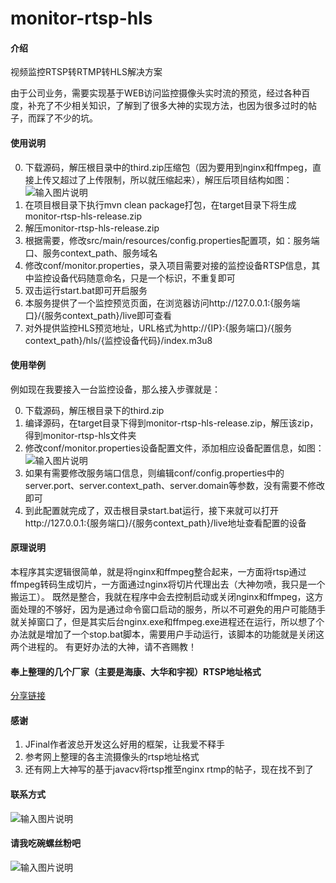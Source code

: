 # monitor-rtsp-hls

#### 介绍
视频监控RTSP转RTMP转HLS解决方案

由于公司业务，需要实现基于WEB访问监控摄像头实时流的预览，经过各种百度，补充了不少相关知识，了解到了很多大神的实现方法，也因为很多过时的帖子，而踩了不少的坑。

#### 使用说明

0.  下载源码，解压根目录中的third.zip压缩包（因为要用到nginx和ffmpeg，直接上传又超过了上传限制，所以就压缩起来），解压后项目结构如图：
![输入图片说明](https://images.gitee.com/uploads/images/2021/0121/114923_dd14c528_107658.png "微信图片_20210121114904.png")
1.  在项目根目录下执行mvn clean package打包，在target目录下将生成monitor-rtsp-hls-release.zip
2.  解压monitor-rtsp-hls-release.zip
3.  根据需要，修改src/main/resources/config.properties配置项，如：服务端口、服务context_path、服务域名
4.  修改conf/monitor.properties，录入项目需要对接的监控设备RTSP信息，其中监控设备代码随意命名，只是一个标识，不重复即可
5.  双击运行start.bat即可开启服务
6.  本服务提供了一个监控预览页面，在浏览器访问http://127.0.0.1:{服务端口}/{服务context_path}/live即可查看
7.  对外提供监控HLS预览地址，URL格式为http://{IP}:{服务端口}/{服务context_path}/hls/{监控设备代码}/index.m3u8

#### 使用举例

例如现在我要接入一台监控设备，那么接入步骤就是：

0.  下载源码，解压根目录下的third.zip
1.  编译源码，在target目录下得到monitor-rtsp-hls-release.zip，解压该zip，得到monitor-rtsp-hls文件夹
2.  修改conf/monitor.properties设备配置文件，添加相应设备配置信息，如图：
![输入图片说明](https://images.gitee.com/uploads/images/2021/0121/170857_cd88f9f0_107658.png "微信图片_20210121170801.png")
3.  如果有需要修改服务端口信息，则编辑conf/config.properties中的server.port、server.context_path、server.domain等参数，没有需要不修改即可
4.  到此配置就完成了，双击根目录start.bat运行，接下来就可以打开http://127.0.0.1:{服务端口}/{服务context_path}/live地址查看配置的设备

#### 原理说明

本程序其实逻辑很简单，就是将nginx和ffmpeg整合起来，一方面将rtsp通过ffmpeg转码生成切片，一方面通过nginx将切片代理出去（大神勿喷，我只是一个搬运工）。
既然是整合，我就在程序中会去控制启动或关闭nginx和ffmpeg，这方面处理的不够好，因为是通过命令窗口启动的服务，所以不可避免的用户可能随手就关掉窗口了，但是其实后台nginx.exe和ffmpeg.exe进程还在运行，所以想了个办法就是增加了一个stop.bat脚本，需要用户手动运行，该脚本的功能就是关闭这两个进程的。
有更好办法的大神，请不吝赐教！

#### 奉上整理的几个厂家（主要是海康、大华和宇视）RTSP地址格式

[分享链接](https://mubu.com/doc/4IvOBWbQq-P)

#### 感谢

1.  JFinal作者波总开发这么好用的框架，让我爱不释手
2.  参考网上整理的各主流摄像头的rtsp地址格式
3.  还有网上大神写的基于javacv将rtsp推至nginx rtmp的帖子，现在找不到了

#### 联系方式

![输入图片说明](https://images.gitee.com/uploads/images/2021/0121/121430_5e3cfd8c_107658.jpeg "185443_1bbd3352_107658.jpg")

#### 请我吃碗螺丝粉吧

![输入图片说明](https://images.gitee.com/uploads/images/2021/0121/121217_0b892e44_107658.png "未标题-2.png")